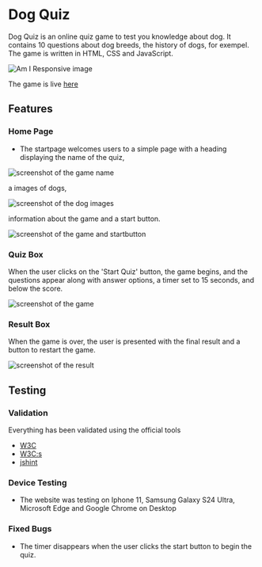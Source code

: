# Dog Quiz

Dog Quiz is an online quiz game to test you knowledge about dog. It contains 10 questions about dog breeds, the history of dogs, for exempel. 
The game is written in HTML, CSS and JavaScript.

![Am I Responsive image](assets/images/Skärmbild%202024-05-27%20093713.png)

The game is live [here](https://mariukne.github.io/DogQuiz/)

## Features

### Home Page 

- The startpage welcomes users to a simple page with a heading displaying the name of the quiz,

![screenshot of the game name](assets/images/Skärmbild%202024-05-27%20095847.png)

a images of dogs, 

![screenshot of the dog images](assets/images/Skärmbild%202024-05-27%20095904.png)

information about the game and a start button.

![screenshot of the game and startbutton](assets/images/Skärmbild%202024-05-27%20095916.png)

### Quiz Box 

When the user clicks on the 'Start Quiz' button, the game begins, and the questions appear along with answer options, a timer set to 15 seconds, and below the score.

![screenshot of the game](assets/images/Skärmbild%202024-05-27%20101049.png)

### Result Box

When the game is over, the user is presented with the final result and a button to restart the game.

![screenshot of the result](assets/images/Skärmbild%202024-05-27%20101522.png)

## Testing

### Validation

Everything has been validated using the official tools

- [W3C](https://validator.w3.org/)
- [W3C:s](https://jigsaw.w3.org/css-validator/)
- [jshint](https://jshint.com/)

### Device Testing 

- The website was testing on Iphone 11, Samsung Galaxy S24 Ultra, Microsoft Edge and Google Chrome on Desktop

### Fixed Bugs

- The timer disappears when the user clicks the start button to begin the quiz.
